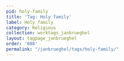 ```yaml
---
pid: holy-family
title: 'Tag: Holy family'
label: Holy family
category: Religious
collection: worktags_janbrueghel
layout: tagpage_janbrueghel
order: '088'
permalink: "/janbrueghel/tags/holy-family/"
---
```

